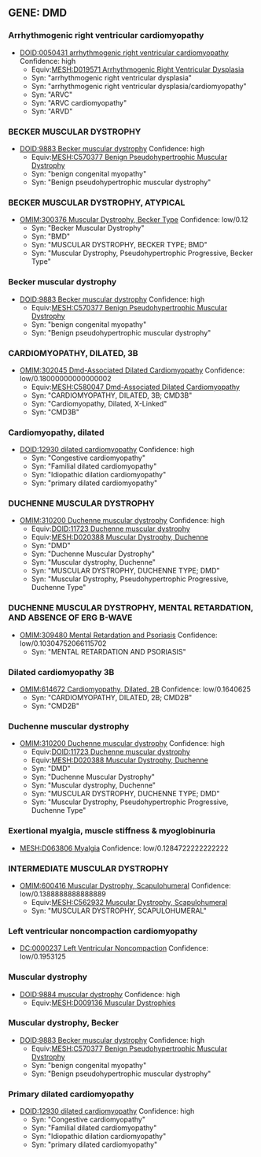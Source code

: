 
## GENE: DMD

### Arrhythmogenic right ventricular cardiomyopathy
 * [DOID:0050431 arrhythmogenic right ventricular cardiomyopathy](http://beta.monarchinitiative.org/disease/DOID:0050431) Confidence: high
    * Equiv:[MESH:D019571 Arrhythmogenic Right Ventricular Dysplasia](http://beta.monarchinitiative.org/disease/MESH:D019571)
    * Syn: "arrhythmogenic right ventricular dysplasia"
    * Syn: "arrhythmogenic right ventricular dysplasia/cardiomyopathy"
    * Syn: "ARVC"
    * Syn: "ARVC cardiomyopathy"
    * Syn: "ARVD"

### BECKER MUSCULAR DYSTROPHY
 * [DOID:9883 Becker muscular dystrophy](http://beta.monarchinitiative.org/disease/DOID:9883) Confidence: high
    * Equiv:[MESH:C570377 Benign Pseudohypertrophic Muscular Dystrophy](http://beta.monarchinitiative.org/disease/MESH:C570377)
    * Syn: "benign congenital myopathy"
    * Syn: "Benign pseudohypertrophic muscular dystrophy"

### BECKER MUSCULAR DYSTROPHY, ATYPICAL
 * [OMIM:300376 Muscular Dystrophy, Becker Type](http://beta.monarchinitiative.org/disease/OMIM:300376) Confidence: low/0.12
    * Syn: "Becker Muscular Dystrophy"
    * Syn: "BMD"
    * Syn: "MUSCULAR DYSTROPHY, BECKER TYPE; BMD"
    * Syn: "Muscular Dystrophy, Pseudohypertrophic Progressive, Becker Type"

### Becker muscular dystrophy
 * [DOID:9883 Becker muscular dystrophy](http://beta.monarchinitiative.org/disease/DOID:9883) Confidence: high
    * Equiv:[MESH:C570377 Benign Pseudohypertrophic Muscular Dystrophy](http://beta.monarchinitiative.org/disease/MESH:C570377)
    * Syn: "benign congenital myopathy"
    * Syn: "Benign pseudohypertrophic muscular dystrophy"

### CARDIOMYOPATHY, DILATED, 3B
 * [OMIM:302045 Dmd-Associated Dilated Cardiomyopathy](http://beta.monarchinitiative.org/disease/OMIM:302045) Confidence: low/0.18000000000000002
    * Equiv:[MESH:C580047 Dmd-Associated Dilated Cardiomyopathy](http://beta.monarchinitiative.org/disease/MESH:C580047)
    * Syn: "CARDIOMYOPATHY, DILATED, 3B; CMD3B"
    * Syn: "Cardiomyopathy, Dilated, X-Linked"
    * Syn: "CMD3B"

### Cardiomyopathy, dilated
 * [DOID:12930 dilated cardiomyopathy](http://beta.monarchinitiative.org/disease/DOID:12930) Confidence: high
    * Syn: "Congestive cardiomyopathy"
    * Syn: "Familial dilated cardiomyopathy"
    * Syn: "Idiopathic dilation cardiomyopathy"
    * Syn: "primary dilated cardiomyopathy"

### DUCHENNE MUSCULAR DYSTROPHY
 * [OMIM:310200 Duchenne muscular dystrophy](http://beta.monarchinitiative.org/disease/OMIM:310200) Confidence: high
    * Equiv:[DOID:11723 Duchenne muscular dystrophy](http://beta.monarchinitiative.org/disease/DOID:11723)
    * Equiv:[MESH:D020388 Muscular Dystrophy, Duchenne](http://beta.monarchinitiative.org/disease/MESH:D020388)
    * Syn: "DMD"
    * Syn: "Duchenne Muscular Dystrophy"
    * Syn: "Muscular dystrophy, Duchenne"
    * Syn: "MUSCULAR DYSTROPHY, DUCHENNE TYPE; DMD"
    * Syn: "Muscular Dystrophy, Pseudohypertrophic Progressive, Duchenne Type"

### DUCHENNE MUSCULAR DYSTROPHY, MENTAL RETARDATION, AND ABSENCE OF ERG B-WAVE
 * [OMIM:309480 Mental Retardation and Psoriasis](http://beta.monarchinitiative.org/disease/OMIM:309480) Confidence: low/0.10304752066115702
    * Syn: "MENTAL RETARDATION AND PSORIASIS"

### Dilated cardiomyopathy 3B
 * [OMIM:614672 Cardiomyopathy, Dilated, 2B](http://beta.monarchinitiative.org/disease/OMIM:614672) Confidence: low/0.1640625
    * Syn: "CARDIOMYOPATHY, DILATED, 2B; CMD2B"
    * Syn: "CMD2B"

### Duchenne muscular dystrophy
 * [OMIM:310200 Duchenne muscular dystrophy](http://beta.monarchinitiative.org/disease/OMIM:310200) Confidence: high
    * Equiv:[DOID:11723 Duchenne muscular dystrophy](http://beta.monarchinitiative.org/disease/DOID:11723)
    * Equiv:[MESH:D020388 Muscular Dystrophy, Duchenne](http://beta.monarchinitiative.org/disease/MESH:D020388)
    * Syn: "DMD"
    * Syn: "Duchenne Muscular Dystrophy"
    * Syn: "Muscular dystrophy, Duchenne"
    * Syn: "MUSCULAR DYSTROPHY, DUCHENNE TYPE; DMD"
    * Syn: "Muscular Dystrophy, Pseudohypertrophic Progressive, Duchenne Type"

### Exertional myalgia, muscle stiffness & myoglobinuria
 * [MESH:D063806 Myalgia](http://beta.monarchinitiative.org/disease/MESH:D063806) Confidence: low/0.1284722222222222

### INTERMEDIATE MUSCULAR DYSTROPHY
 * [OMIM:600416 Muscular Dystrophy, Scapulohumeral](http://beta.monarchinitiative.org/disease/OMIM:600416) Confidence: low/0.1388888888888889
    * Equiv:[MESH:C562932 Muscular Dystrophy, Scapulohumeral](http://beta.monarchinitiative.org/disease/MESH:C562932)
    * Syn: "MUSCULAR DYSTROPHY, SCAPULOHUMERAL"

### Left ventricular noncompaction cardiomyopathy
 * [DC:0000237 Left Ventricular Noncompaction](http://beta.monarchinitiative.org/disease/DC:0000237) Confidence: low/0.1953125

### Muscular dystrophy
 * [DOID:9884 muscular dystrophy](http://beta.monarchinitiative.org/disease/DOID:9884) Confidence: high
    * Equiv:[MESH:D009136 Muscular Dystrophies](http://beta.monarchinitiative.org/disease/MESH:D009136)

### Muscular dystrophy, Becker
 * [DOID:9883 Becker muscular dystrophy](http://beta.monarchinitiative.org/disease/DOID:9883) Confidence: high
    * Equiv:[MESH:C570377 Benign Pseudohypertrophic Muscular Dystrophy](http://beta.monarchinitiative.org/disease/MESH:C570377)
    * Syn: "benign congenital myopathy"
    * Syn: "Benign pseudohypertrophic muscular dystrophy"

### Primary dilated cardiomyopathy
 * [DOID:12930 dilated cardiomyopathy](http://beta.monarchinitiative.org/disease/DOID:12930) Confidence: high
    * Syn: "Congestive cardiomyopathy"
    * Syn: "Familial dilated cardiomyopathy"
    * Syn: "Idiopathic dilation cardiomyopathy"
    * Syn: "primary dilated cardiomyopathy"
